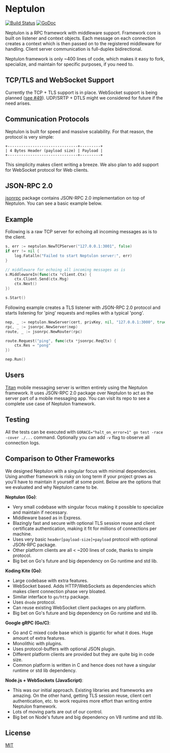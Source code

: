 # Neptulon

[![Build Status](https://travis-ci.org/neptulon/neptulon.svg?branch=master)](https://travis-ci.org/neptulon/neptulon)
[![GoDoc](https://godoc.org/github.com/neptulon/neptulon?status.svg)](https://godoc.org/github.com/neptulon/neptulon)

Neptulon is a RPC framework with middleware support. Framework core is built on listener and context objects. Each message on each connection creates a context which is then passed on to the registered middleware for handling. Client server communication is full-duplex bidirectional.

Neptulon framework is only ~400 lines of code, which makes it easy to fork, specialize, and maintain for specific purposes, if you need to.

## TCP/TLS and WebSocket Support

Currently the TCP + TLS support is in place. WebSocket support is being planned ([see #49](https://github.com/neptulon/neptulon/issues/49)). UDP/SRTP + DTLS might we considered for future if the need arises.

## Communication Protocols

Neptulon is built for speed and massive scalability. For that reason, the protocol is very simple:

```
+-------------------------------+---------+
| 4 Bytes Header (payload size) | Payload |
+-------------------------------+---------+
```

This simplicity makes client writing a breeze. We also plan to add support for WebSocket protocol for Web clients.

## JSON-RPC 2.0

[jsonrpc](https://github.com/neptulon/jsonrpc) package contains JSON-RPC 2.0 implementation on top of Neptulon. You can see a basic example below.

## Example

Following is a raw TCP server for echoing all incoming messages as is to the client.

```go
s, err := neptulon.NewTCPServer("127.0.0.1:3001", false)
if err != nil {
	log.Fatalln("Failed to start Neptulon server:", err)
}

// middleware for echoing all incoming messages as is
s.MiddlewareIn(func(ctx *client.Ctx) {
	ctx.Client.Send(ctx.Msg)
	ctx.Next()
})

s.Start()
```

Following example creates a TLS listener with JSON-RPC 2.0 protocol and starts listening for 'ping' requests and replies with a typical 'pong'.

```go
nep, _ := neptulon.NewServer(cert, privKey, nil, "127.0.0.1:3000", true)
rpc, _ := jsonrpc.NewServer(nep)
route, _ := jsonrpc.NewRouter(rpc)

route.Request("ping", func(ctx *jsonrpc.ReqCtx) {
	ctx.Res = "pong"
})

nep.Run()
```

## Users

[Titan](https://github.com/nb-titan/titan) mobile messaging server is written entirely using the Neptulon framework. It uses JSON-RPC 2.0 package over Neptulon to act as the server part of a mobile messaging app. You can visit its repo to see a complete use case of Neptulon framework.

## Testing

All the tests can be executed with `GORACE="halt_on_error=1" go test -race -cover ./...` command. Optionally you can add `-v` flag to observe all connection logs.

## Comparison to Other Frameworks

We designed Neptulon with a singular focus with minimal dependencies. Using another framework is risky on long term if your project grows as you'll have to maintain it yourself at some point. Below are the options that we evaluated and why Neptulon came to be.

**Neptulon (Go)**:
* Very small codebase with singular focus making it possible to specialize and maintain if necessary.
* Middleware based as in Express.
* Blazingly fast and secure with optional TLS session reuse and client certificate authentication, making it fit for millions of connections per machine.
* Uses very basic `header[payload-size]+payload` protocol with optional JSON-RPC package.
* Other platform clients are all < ~200 lines of code, thanks to simple protocol.
* Big bet on Go's future and big dependency on Go runtime and std lib.

**Koding Kite (Go)**:
* Large codebase with extra features.
* WebSocket based. Adds HTTP/WebSockets as dependencies which makes client connection phase very bloated.
* Similar interface to `go/http` package.
* Uses `dnode` protocol.
* Can reuse existing WebSocket client packages on any platform.
* Big bet on Go's future and big dependency on Go runtime and std lib.

**Google gRPC (Go/C)**:
* Go and C mixed code base which is gigantic for what it does. Huge amount of extra features.
* Monolithic with plugins.
* Uses protocol-buffers with optional JSON plugin.
* Different platform clients are provided but they are quite big in code size.
* Common platform is written in C and hence does not have a singular runtime or std lib dependency.

**Node.js + WebSockets (JavaScript)**:
* This was our initial approach. Existing libraries and frameworks are amazing. On the other hand, getting TLS session reuse, client cert authentication, etc. to work requires more effort than writing entire Neptulon framework.
* Lots of moving parts are out of our control.
* Big bet on Node's future and big dependency on V8 runtime and std lib.

## License

[MIT](LICENSE)
